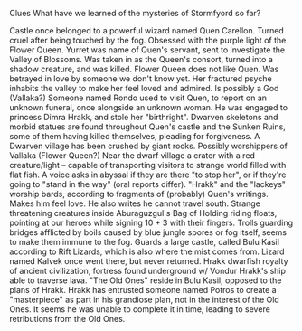 Clues
What have we learned of the mysteries of Stormfyord so far?

Castle once belonged to a powerful wizard named Quen Carellon. Turned cruel after being touched by the fog. Obsessed with the purple light of the Flower Queen.
Yurret was name of Quen's servant, sent to investigate the Valley of Blossoms. Was taken in as the Queen's consort, turned into a shadow creature, and was killed.
Flower Queen does not like Quen. Was betrayed in love by someone we don't know yet. Her fractured psyche inhabits the valley to make her feel loved and admired. Is possibly a God (Vallaka?)
Someone named Rondo used to visit Quen, to report on an unknown funeral, once alongside an unknown woman. He was engaged to princess Dimra Hrakk, and stole her "birthright".
Dwarven skeletons and morbid statues are found throughout Quen's castle and the Sunken Ruins, some of them having killed themselves, pleading for forgiveness.
A Dwarven village has been crushed by giant rocks. Possibly worshippers of Vallaka (Flower Queen?)
Near the dwarf village a crater with a red creature/light – capable of transporting visitors to strange world filled with flat fish. A voice asks in abyssal if they are there "to stop her", or if they're going to "stand in the way" (oral reports differ).
"Hrakk" and the "lackeys" worship bards, according to fragments of (probably) Quen's writings. Makes him feel love. He also writes he cannot travel south.
Strange threatening creatures inside Aburaguzgul's Bag of Holding riding floats, pointing at our heroes while signing 10 + 3 with their fingers.
Trolls guarding bridges afflicted by boils caused by blue jungle spores or fog itself, seems to make them immune to the fog. Guards a large castle, called Bulu Kasil according to Rift Lizards, which is also where the mist comes from. Lizard named Kalvek once went there, but never returned.
Hrakk dwarfish royalty of ancient civilization, fortress found underground w/ Vondur Hrakk's ship able to traverse lava.
"The Old Ones" reside in Bulu Kasil, opposed to the plans of Hrakk.
Hrakk has entrusted someone named Potros to create a "masterpiece" as part in his grandiose plan, not in the interest of the Old Ones. It seems he was unable to complete it in time, leading to severe retributions from the Old Ones.